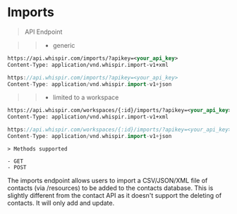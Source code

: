 # Imports

> API Endpoint

> > - generic

```xml
https://api.whispir.com/imports/?apikey=<your_api_key>
Content-Type: application/vnd.whispir.import-v1+xml
```

```go
https://api.whispir.com/imports/?apikey=<your_api_key>
Content-Type: application/vnd.whispir.import-v1+json
```

> > - limited to a workspace

```xml
https://api.whispir.com/workspaces/{:id}/imports/?apikey=<your_api_key>
Content-Type: application/vnd.whispir.import-v1+xml
```

```go
https://api.whispir.com/workspaces/{:id}/imports/?apikey=<your_api_key>
Content-Type: application/vnd.whispir.import-v1+json
```

```
> Methods supported

- GET
- POST
```

The imports endpoint allows users to import a CSV/JSON/XML file of contacts (via /resources) to be added to the contacts database. This is slightly different from the contact API as it doesn't support the deleting of contacts. It will only add and update.
 